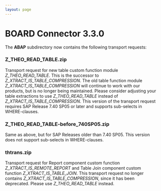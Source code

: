 ```yaml
---
layout: page
---
```


# BOARD Connector 3.3.0

The **ABAP** subdirectory now contains the following transport requests:

### Z_THEO_READ_TABLE.zip
Transport request for new table custom function module *Z_THEO_READ_TABLE*. This is the successor to *Z_XTRACT_IS_TABLE_COMPRESSION*.
The old table function module *Z_XTRACT_IS_TABLE_COMPRESSION* will continue to work with our products, but is no longer being maintained. Please consider adjusting your table extractions to use *Z_THEO_READ_TABLE* instead of *Z_XTRACT_IS_TABLE_COMPRESSION*.
This version of the transport request requires SAP Release 7.40 SP05 or later and supports sub-selects in WHERE-clauses.

### Z_THEO_READ_TABLE-before_740SP05.zip
Same as above, but for SAP Releases older than 7.40 SP05. This version does not support sub-selects in WHERE-clauses.

### thtrans.zip
Transport request for Report component custom function *Z_XTRACT_IS_REMOTE_REPORT* and Table Join component custom function *Z_XTRACT_IS_TABLE_JOIN*. This transport request no longer contains *Z_XTRACT_IS_TABLE_COMPRESSION*, since it has been deprecated. Please use *Z_THEO_READ_TABLE* instead.